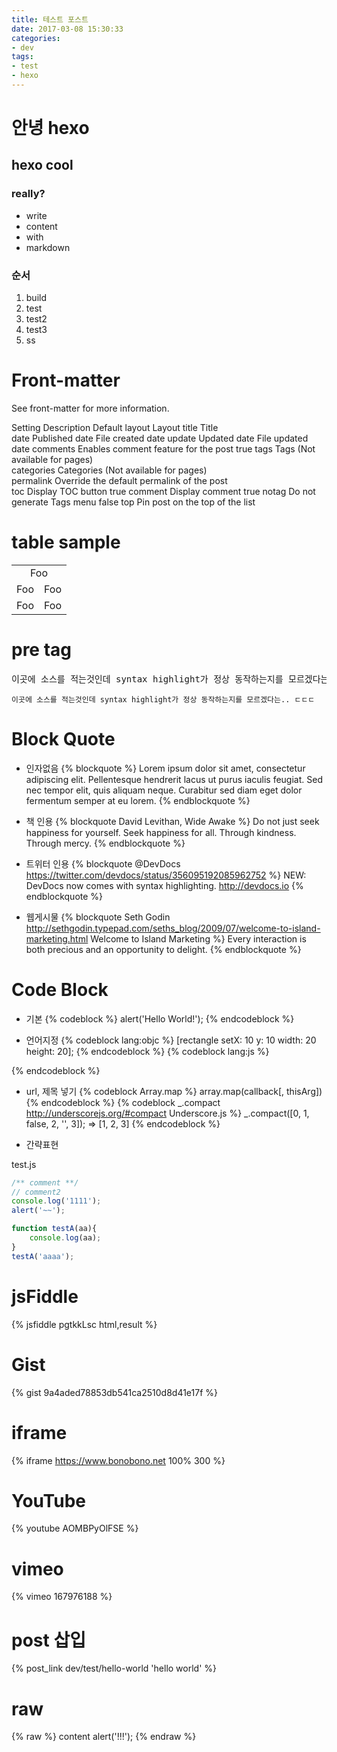 ```yaml
---
title: 테스트 포스트
date: 2017-03-08 15:30:33
categories:
- dev
tags:
- test
- hexo
---
```


# 안녕 hexo
## hexo cool
### really?
- write
- content
- with
- markdown
### 순서
1. build
1. test
  1. test2
  1. test3
1. ss


# Front-matter

See front-matter for more information.

Setting	Description	Default
layout	Layout
title	Title	
date	Published date	File created date
update	Updated date	File updated date
comments	Enables comment feature for the post	true
tags	Tags (Not available for pages)	
categories	Categories (Not available for pages)	
permalink	Override the default permalink of the post	
toc	Display TOC button	true
comment	Display comment	true
notag	Do not generate Tags menu	false
top	Pin post on the top of the list


# table sample
<table>
    <tr>
        <td colspan='2' align='center'>Foo</td>
    </tr>
    <tr>
        <td>Foo</td>
		<td>Foo</td>
    </tr>
    <tr>
        <td>Foo</td>
		<td>Foo</td>
    </tr>
</table>


# pre tag
<pre>
이곳에 소스를 적는것인데 syntax highlight가 정상 동작하는지를 모르겠다는.. ㄷㄷㄷ
</pre>

```
이곳에 소스를 적는것인데 syntax highlight가 정상 동작하는지를 모르겠다는.. ㄷㄷㄷ
```

# Block Quote

* 인자없음
{% blockquote %}
Lorem ipsum dolor sit amet, consectetur adipiscing elit. Pellentesque hendrerit lacus ut purus iaculis feugiat. Sed nec tempor elit, quis aliquam neque. Curabitur sed diam eget dolor fermentum semper at eu lorem.
{% endblockquote %}

* 책 인용
{% blockquote David Levithan, Wide Awake %}
Do not just seek happiness for yourself. Seek happiness for all. Through kindness. Through mercy.
{% endblockquote %}

* 트위터 인용
{% blockquote @DevDocs https://twitter.com/devdocs/status/356095192085962752 %}
NEW: DevDocs now comes with syntax highlighting. http://devdocs.io
{% endblockquote %}

* 웹게시물
{% blockquote Seth Godin http://sethgodin.typepad.com/seths_blog/2009/07/welcome-to-island-marketing.html Welcome to Island Marketing %}
Every interaction is both precious and an opportunity to delight.
{% endblockquote %}

# Code Block
* 기본
{% codeblock %}
alert('Hello World!');
{% endcodeblock %}

* 언어지정
{% codeblock lang:objc %}
[rectangle setX: 10 y: 10 width: 20 height: 20];
{% endcodeblock %}
{% codeblock lang:js %}
<script>
console.log('1111');
</script>
{% endcodeblock %}

* url, 제목 넣기
{% codeblock Array.map %}
array.map(callback[, thisArg])
{% endcodeblock %}
{% codeblock _.compact http://underscorejs.org/#compact Underscore.js %}
_.compact([0, 1, false, 2, '', 3]);
=> [1, 2, 3]
{% endcodeblock %}

* 간략표현

test.js
```js
/** comment **/
// comment2
console.log('1111');
alert('~~');

function testA(aa){
	console.log(aa);
}
testA('aaaa');
```

# jsFiddle
{% jsfiddle pgtkkLsc html,result %}

# Gist
{% gist 9a4aded78853db541ca2510d8d41e17f %}

# iframe
{% iframe https://www.bonobono.net 100% 300 %}

# YouTube

{% youtube AOMBPyOlFSE %}

# vimeo

{% vimeo 167976188 %}


# post 삽입
{% post_link dev/test/hello-world 'hello world' %}

# raw
{% raw %}
content
<javascript>alert('!!!');</script>
{% endraw %}


